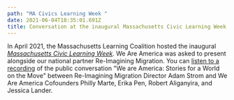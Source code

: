 ```yaml
---
path: "MA Civics Learning Week "
date: 2021-06-04T18:35:01.691Z
title: Conversation at the inaugural Massachusetts Civic Learning Week
---
```

In April 2021, the Massachusetts Learning Coalition hosted the inaugural *[Massachusetts Civic Learning Week](https://www.macivicsforall.org/clw2021).* We Are America was asked to present alongside our national partner Re-Imagining Migration. You can [listen to a recording](https://us02web.zoom.us/rec/play/w9xaVhAs9yNRwYkbtAQaKv-H4c9QOlTN9s6ggp-WCAMDDLWXm5sy4qS-ti9eJH4SXaM-GBXarr-v0gQm.cpkJx5YO6py4cM9q?continueMode=true) of the public conversation "We are America: Stories for a World on the Move" between Re-Imagining Migration Director Adam Strom and We Are America Cofounders Philly Marte, Erika Pen, Robert Aliganyira, and Jessica Lander.